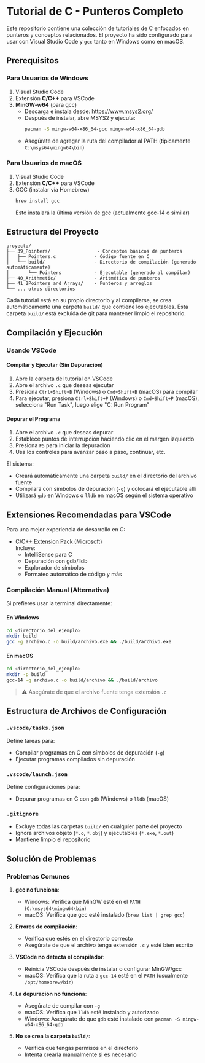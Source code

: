 
# Tutorial de C - Punteros Completo

Este repositorio contiene una colección de tutoriales de C enfocados en punteros y conceptos relacionados. El proyecto ha sido configurado para usar con Visual Studio Code y `gcc` tanto en Windows como en macOS.

## Prerequisitos

### Para Usuarios de Windows
1. Visual Studio Code  
2. Extensión **C/C++** para VSCode  
3. **MinGW-w64** (para gcc)  
   - Descarga e instala desde: https://www.msys2.org/  
   - Después de instalar, abre MSYS2 y ejecuta:
     ```bash
     pacman -S mingw-w64-x86_64-gcc mingw-w64-x86_64-gdb
     ```
   - Asegúrate de agregar la ruta del compilador al PATH (típicamente `C:\msys64\mingw64\bin`)

### Para Usuarios de macOS
1. Visual Studio Code  
2. Extensión **C/C++** para VSCode  
3. GCC (instalar vía Homebrew)
   ```bash
   brew install gcc
   ```
   Esto instalará la última versión de gcc (actualmente gcc-14 o similar)

## Estructura del Proyecto

```
proyecto/
├── 39_Pointers/                 - Conceptos básicos de punteros
│   ├── Pointers.c              - Código fuente en C
│   └── build/                  - Directorio de compilación (generado automáticamente)
│       └── Pointers            - Ejecutable (generado al compilar)
├── 40_Arithmetic/              - Aritmética de punteros
├── 41_2Pointers and Arrays/    - Punteros y arreglos
└── ... otros directorios
```

Cada tutorial está en su propio directorio y al compilarse, se crea automáticamente una carpeta `build/` que contiene los ejecutables. Esta carpeta `build/` está excluida de git para mantener limpio el repositorio.

## Compilación y Ejecución

### Usando VSCode

#### Compilar y Ejecutar (Sin Depuración)
1. Abre la carpeta del tutorial en VSCode  
2. Abre el archivo `.c` que deseas ejecutar  
3. Presiona `Ctrl+Shift+B` (Windows) o `Cmd+Shift+B` (macOS) para compilar  
4. Para ejecutar, presiona `Ctrl+Shift+P` (Windows) o `Cmd+Shift+P` (macOS), selecciona "Run Task", luego elige "C: Run Program"

#### Depurar el Programa
1. Abre el archivo `.c` que deseas depurar  
2. Establece puntos de interrupción haciendo clic en el margen izquierdo  
3. Presiona `F5` para iniciar la depuración  
4. Usa los controles para avanzar paso a paso, continuar, etc.

El sistema:
- Creará automáticamente una carpeta `build/` en el directorio del archivo fuente  
- Compilará con símbolos de depuración (`-g`) y colocará el ejecutable allí  
- Utilizará `gdb` en Windows o `lldb` en macOS según el sistema operativo

## Extensiones Recomendadas para VSCode

Para una mejor experiencia de desarrollo en C:

- [C/C++ Extension Pack (Microsoft)](https://marketplace.visualstudio.com/items?itemName=ms-vscode.cpptools-extension-pack)  
  Incluye:
  - IntelliSense para C
  - Depuración con gdb/lldb
  - Explorador de símbolos
  - Formateo automático de código y más

### Compilación Manual (Alternativa)

Si prefieres usar la terminal directamente:

#### En Windows
```bash
cd <directorio_del_ejemplo>
mkdir build
gcc -g archivo.c -o build/archivo.exe && ./build/archivo.exe
```

#### En macOS
```bash
cd <directorio_del_ejemplo>
mkdir -p build
gcc-14 -g archivo.c -o build/archivo && ./build/archivo
```

> ⚠️ Asegúrate de que el archivo fuente tenga extensión `.c`

## Estructura de Archivos de Configuración

### `.vscode/tasks.json`
Define tareas para:
- Compilar programas en C con símbolos de depuración (`-g`)
- Ejecutar programas compilados sin depuración

### `.vscode/launch.json`
Define configuraciones para:
- Depurar programas en C con `gdb` (Windows) o `lldb` (macOS)

### `.gitignore`
- Excluye todas las carpetas `build/` en cualquier parte del proyecto  
- Ignora archivos objeto (`*.o`, `*.obj`) y ejecutables (`*.exe`, `*.out`)  
- Mantiene limpio el repositorio

## Solución de Problemas

### Problemas Comunes
1. **gcc no funciona**:
   - Windows: Verifica que MinGW esté en el `PATH` (`C:\msys64\mingw64\bin`)
   - macOS: Verifica que gcc esté instalado (`brew list | grep gcc`)

2. **Errores de compilación**:
   - Verifica que estés en el directorio correcto
   - Asegúrate de que el archivo tenga extensión `.c` y esté bien escrito

3. **VSCode no detecta el compilador**:
   - Reinicia VSCode después de instalar o configurar MinGW/gcc
   - macOS: Verifica que la ruta a `gcc-14` esté en el `PATH` (usualmente `/opt/homebrew/bin`)

4. **La depuración no funciona**:
   - Asegúrate de compilar con `-g`
   - macOS: Verifica que `lldb` esté instalado y autorizado
   - Windows: Asegúrate de que `gdb` esté instalado con `pacman -S mingw-w64-x86_64-gdb`

5. **No se crea la carpeta `build/`**:
   - Verifica que tengas permisos en el directorio
   - Intenta crearla manualmente si es necesario
